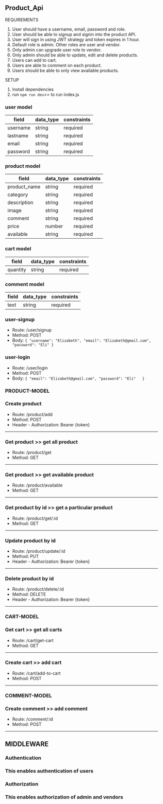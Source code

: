 ## Product_Api

REQUIREMENTS
1. User should have a username, email, password and role.
2. User should be able to signup and signin into the product API.
3. User will sign in using JWT strategy and token expires in 1 hour.
4. Default role is admin. Other roles are user and vendor.
5. Only admin can upgrade user role to vendor.
6. Only admin should be able to update, edit and delete products.
7. Users can add to cart.
8. Users are able to comment on each product.
9. Users should be able to only view available products.


SETUP
1. Install dependencies
2. run `npm run dev`>> to run index.js



### user model
| field  |  data_type | constraints  |
|---|---|---|
|  username | string  |  required |
|  lastname  |  string |  required |
|  email     | string  |  required |
|  password |   string |  required  |

### product model
| field  |  data_type | constraints  |
|---|---|---|
|  product_name |  string |  required |
|  category |  string |  required |
|  description | string  |  required |
|  image  |  string |  required  |
|  comment  | string  |  required |
|  price |   number |  required  |
|  available |  string |  required |

### cart model
| field  |  data_type | constraints  |
|---|---|---|
| quantity | string  |  required |

### comment model
| field  |  data_type | constraints  |
|---|---|---|
|  text | string  |  required |

### user-signup

- Route: /user/signup
- Method: POST
- Body: 
``
{
  "username": "Elizabeth",
  "email": "Elizabeth@gmail.com",
  "password": "Eli"
}
``

### user-login 

- Route: /user/login
- Method: POST
- Body: 
``
{
  "email": "Elizabeth@gmail.com",
  "password": "Eli"  
}
``
### PRODUCT-MODEL

### Create product

- Route: /product/add
- Method: POST
- Header - Authorization: Bearer {token}

---

### Get product >> get all product

- Route: /product/get
- Method: GET

---

### Get product >> get available product

- Route: /product/available
- Method: GET

---

### Get product by id >> get a particular product

- Route: /product/get/:id
- Method: GET

---

### Update product by id

- Route: /product/update/:id
- Method: PUT
- Header - Authorization: Bearer {token}

---

### Delete product by id

- Route: /product/delete/:id
- Method: DELETE
- Header - Authorization: Bearer {token}

---

### CART-MODEL

### Get cart >> get all carts

- Route: /cart/get-cart
- Method: GET

---

### Create cart >> add cart

- Route: /cart/add-to-cart
- Method: POST

---

### COMMENT-MODEL

### Create comment >> add comment

- Route: /comment/:id
- Method: POST

---

## MIDDLEWARE

### Authentication
### This enables authentication of users

### Authorization
### This enables authorization of admin and vendors
